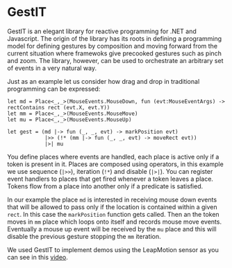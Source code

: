 GestIT
======

GestIT is an elegant library for reactive programming for .NET and Javascript. The origin of the library has its roots in defining a programming model for defining gestures by composition and moving forward from the current situation where framewoks give precooked gestures such as pinch and zoom. The library, however, can be used to orchestrate an arbitrary set of events in a very natural way.

Just as an example let us consider how drag and drop in traditional programming can be expressed: 

    let md = Place<_,_>(MouseEvents.MouseDown, fun (evt:MouseEventArgs) -> rectContains rect (evt.X, evt.Y))
    let mm = Place<_,_>(MouseEvents.MouseMove)
    let mu = Place<_,_>(MouseEvents.MouseUp)

    let gest = (md |-> fun (_, _, evt) -> markPosition evt)
                |>> (!* (mm |-> fun (_, _, evt) -> moveRect evt))
                |>| mu

You define places where events are handled, each place is active only if a token is present in it. Places are composed using operators, in this example we use sequence (`|>>`), iteration (`!*`) and disable (`|>|`). You can register event handlers to places that get fired whenever a token leaves a place. Tokens flow from a place into another only if a predicate is satisfied.

In our example the place `md` is interested in receiving mouse down events that will be allowed to pass only if the location is contained within a given `rect`. In this case the `markPosition` function gets called. Then an the token moves in  `mm` place which loops onto itself and records mouse move events. Eventually a mouse up event will be received by the `mu` place and this will disable the previous gesture stopping the `mm` iteration.

We used GestIT to implement demos using the LeapMotion sensor as you can see in this [video](http://www.youtube.com/watch?v=QRB0-IiopKA).
